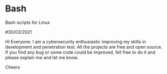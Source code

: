 # Bash
Bash scripts for Linux

#30/03/2021

Hi Everyone. I am a cybersecurity enthusiastic improving my skills in development and penetration test. All the projects are free and open source. If you find any bug or some code could be improved, fell free to do it and please explain me and let me know.

Cheers
